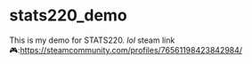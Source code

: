 # stats220_demo
This is my demo for STATS220.
_lol_
steam link 🎮:https://steamcommunity.com/profiles/76561198423842984/
